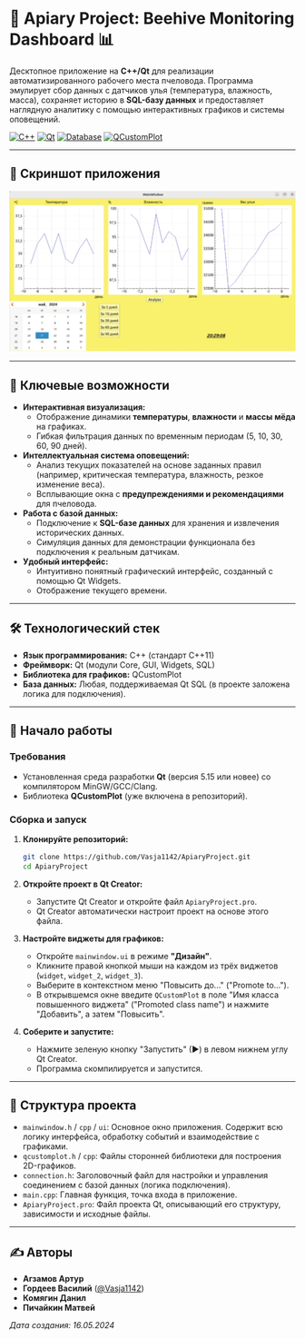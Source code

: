 # 🐝 Apiary Project: Beehive Monitoring Dashboard 📊

Десктопное приложение на **C++/Qt** для реализации автоматизированного рабочего места пчеловода. Программа эмулирует сбор данных с датчиков улья (температура, влажность, масса), сохраняет историю в **SQL-базу данных** и предоставляет наглядную аналитику с помощью интерактивных графиков и системы оповещений.

[![C++](https://img.shields.io/badge/C%2B%2B-11-blue.svg)](https://isocpp.org/)
[![Qt](https://img.shields.io/badge/Qt-5.15%2B-green.svg)](https://www.qt.io/)
[![Database](https://img.shields.io/badge/Database-SQL-blueviolet.svg)](https://www.qt.io/product/qt-sql)
[![QCustomPlot](https://img.shields.io/badge/QCustomPlot-2.1%2B-orange.svg)](https://www.qcustomplot.com/)

---

## 📸 Скриншот приложения

![image](Program/screenshot.png)

---

## 🌟 Ключевые возможности

*   **Интерактивная визуализация:**
    *   Отображение динамики **температуры**, **влажности** и **массы мёда** на графиках.
    *   Гибкая фильтрация данных по временным периодам (5, 10, 30, 60, 90 дней).
*   **Интеллектуальная система оповещений:**
    *   Анализ текущих показателей на основе заданных правил (например, критическая температура, влажность, резкое изменение веса).
    *   Всплывающие окна с **предупреждениями и рекомендациями** для пчеловода.
*   **Работа с базой данных:**
    *   Подключение к **SQL-базе данных** для хранения и извлечения исторических данных.
    *   Симуляция данных для демонстрации функционала без подключения к реальным датчикам.
*   **Удобный интерфейс:**
    *   Интуитивно понятный графический интерфейс, созданный с помощью Qt Widgets.
    *   Отображение текущего времени.

---

## 🛠️ Технологический стек

*   **Язык программирования:** C++ (стандарт C++11)
*   **Фреймворк:** Qt (модули Core, GUI, Widgets, SQL)
*   **Библиотека для графиков:** QCustomPlot
*   **База данных:** Любая, поддерживаемая Qt SQL (в проекте заложена логика для подключения).

---

## 🚀 Начало работы

### Требования

*   Установленная среда разработки **Qt** (версия 5.15 или новее) со компилятором MinGW/GCC/Clang.
*   Библиотека **QCustomPlot** (уже включена в репозиторий).

### Сборка и запуск

1.  **Клонируйте репозиторий:**
    ```bash
    git clone https://github.com/Vasja1142/ApiaryProject.git
    cd ApiaryProject
    ```

2.  **Откройте проект в Qt Creator:**
    *   Запустите Qt Creator и откройте файл `ApiaryProject.pro`.
    *   Qt Creator автоматически настроит проект на основе этого файла.

3.  **Настройте виджеты для графиков:**
    *   Откройте `mainwindow.ui` в режиме **"Дизайн"**.
    *   Кликните правой кнопкой мыши на каждом из трёх виджетов (`widget`, `widget_2`, `widget_3`).
    *   Выберите в контекстном меню "Повысить до..." ("Promote to...").
    *   В открывшемся окне введите `QCustomPlot` в поле "Имя класса повышенного виджета" ("Promoted class name") и нажмите "Добавить", а затем "Повысить".

4.  **Соберите и запустите:**
    *   Нажмите зеленую кнопку "Запустить" (▶) в левом нижнем углу Qt Creator.
    *   Программа скомпилируется и запустится.

---

## 📂 Структура проекта

*   `mainwindow.h` / `cpp` / `ui`: Основное окно приложения. Содержит всю логику интерфейса, обработку событий и взаимодействие с графиками.
*   `qcustomplot.h` / `cpp`: Файлы сторонней библиотеки для построения 2D-графиков.
*   `connection.h`: Заголовочный файл для настройки и управления соединением с базой данных (логика подключения).
*   `main.cpp`: Главная функция, точка входа в приложение.
*   `ApiaryProject.pro`: Файл проекта Qt, описывающий его структуру, зависимости и исходные файлы.

---

## ✍️ Авторы

*   **Агзамов Артур**
*   **Гордеев Василий** ([@Vasja1142](https://github.com/Vasja1142))
*   **Комягин Данил**
*   **Пичайкин Матвей**

*Дата создания: 16.05.2024*
